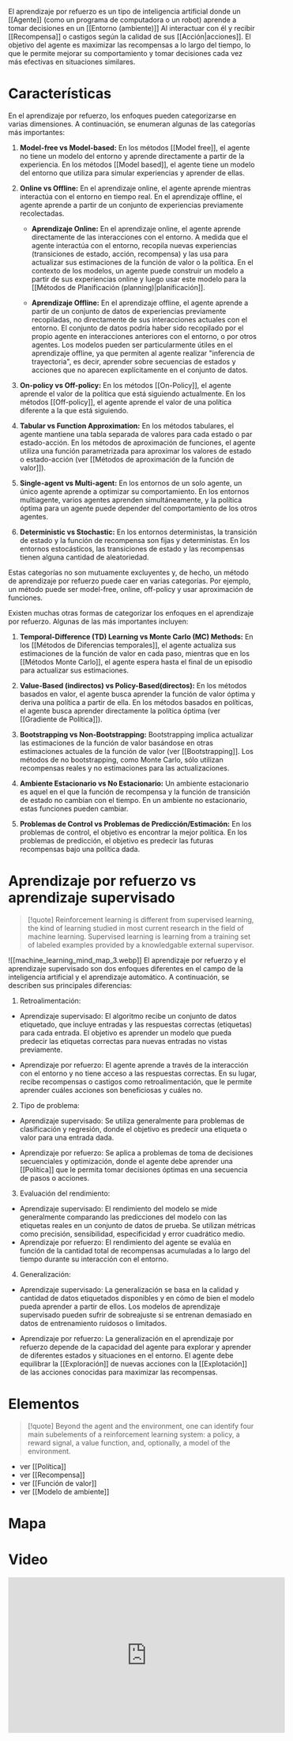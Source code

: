 El aprendizaje por refuerzo es un tipo de inteligencia artificial donde un [[Agente]] (como un programa de computadora o un robot) aprende a tomar decisiones en un [[Entorno (ambiente)]]
Al interactuar con él y recibir [[Recompensa]] o castigos según la calidad de sus [[Acción|acciones]]. El objetivo del agente es maximizar las recompensas a lo largo del tiempo, lo que le permite mejorar su comportamiento y tomar decisiones cada vez más efectivas en situaciones similares.

# Características

En el aprendizaje por refuerzo, los enfoques pueden categorizarse en varias dimensiones. A continuación, se enumeran algunas de las categorías más importantes:

1. **Model-free vs Model-based:** En los métodos [[Model free]], el agente no tiene un modelo del entorno y aprende directamente a partir de la experiencia. En los métodos [[Model based]], el agente tiene un modelo del entorno que utiliza para simular experiencias y aprender de ellas.

2. **Online vs Offline:** En el aprendizaje online, el agente aprende mientras interactúa con el entorno en tiempo real. En el aprendizaje offline, el agente aprende a partir de un conjunto de experiencias previamente recolectadas.
   
	- **Aprendizaje Online:** En el aprendizaje online, el agente aprende directamente de las interacciones con el entorno. A medida que el agente interactúa con el entorno, recopila nuevas experiencias (transiciones de estado, acción, recompensa) y las usa para actualizar sus estimaciones de la función de valor o la política. En el contexto de los modelos, un agente puede construir un modelo a partir de sus experiencias online y luego usar este modelo para la [[Métodos de Planificación (planning)|planificación]].

	- **Aprendizaje Offline:** En el aprendizaje offline, el agente aprende a partir de un conjunto de datos de experiencias previamente recopiladas, no directamente de sus interacciones actuales con el entorno. El conjunto de datos podría haber sido recopilado por el propio agente en interacciones anteriores con el entorno, o por otros agentes. Los modelos pueden ser particularmente útiles en el aprendizaje offline, ya que permiten al agente realizar "inferencia de trayectoria", es decir, aprender sobre secuencias de estados y acciones que no aparecen explícitamente en el conjunto de datos.


3. **On-policy vs Off-policy:** En los métodos [[On-Policy]], el agente aprende el valor de la política que está siguiendo actualmente. En los métodos [[Off-policy]], el agente aprende el valor de una política diferente a la que está siguiendo.

4. **Tabular vs Function Approximation:** En los métodos tabulares, el agente mantiene una tabla separada de valores para cada estado o par estado-acción. En los métodos de aproximación de funciones, el agente utiliza una función parametrizada para aproximar los valores de estado o estado-acción (ver [[Métodos de aproximación de la función de valor]]).

5. **Single-agent vs Multi-agent:** En los entornos de un solo agente, un único agente aprende a optimizar su comportamiento. En los entornos multiagente, varios agentes aprenden simultáneamente, y la política óptima para un agente puede depender del comportamiento de los otros agentes.

6. **Deterministic vs Stochastic:** En los entornos deterministas, la transición de estado y la función de recompensa son fijas y deterministas. En los entornos estocásticos, las transiciones de estado y las recompensas tienen alguna cantidad de aleatoriedad.

Estas categorías no son mutuamente excluyentes y, de hecho, un método de aprendizaje por refuerzo puede caer en varias categorías. Por ejemplo, un método puede ser model-free, online, off-policy y usar aproximación de funciones.

Existen muchas otras formas de categorizar los enfoques en el aprendizaje por refuerzo. Algunas de las más importantes incluyen:

1. **Temporal-Difference (TD) Learning vs Monte Carlo (MC) Methods:** En los [[Métodos de Diferencias temporales]], el agente actualiza sus estimaciones de la función de valor en cada paso, mientras que en los [[Métodos Monte Carlo]], el agente espera hasta el final de un episodio para actualizar sus estimaciones.

2. **Value-Based (indirectos) vs Policy-Based(directos):** En los métodos basados en valor, el agente busca aprender la función de valor óptima y deriva una política a partir de ella. En los métodos basados en políticas, el agente busca aprender directamente la política óptima (ver [[Gradiente de Política]]).

3. **Bootstrapping vs Non-Bootstrapping:** Bootstrapping implica actualizar las estimaciones de la función de valor basándose en otras estimaciones actuales de la función de valor (ver [[Bootstrapping]]. Los métodos de no bootstrapping, como Monte Carlo, sólo utilizan recompensas reales y no estimaciones para las actualizaciones.
   
4. **Ambiente Estacionario vs No Estacionario:** Un ambiente estacionario es aquel en el que la función de recompensa y la función de transición de estado no cambian con el tiempo. En un ambiente no estacionario, estas funciones pueden cambiar.
   
5. **Problemas de Control vs Problemas de Predicción/Estimación:** En los problemas de control, el objetivo es encontrar la mejor política. En los problemas de predicción, el objetivo es predecir las futuras recompensas bajo una política dada.


# Aprendizaje por refuerzo vs aprendizaje supervisado 

> [!quote]
> Reinforcement learning is different from supervised learning, the kind of learning studied in most current research in the field of machine learning. Supervised learning is learning from a training set of labeled examples provided by a knowledgable external supervisor.

![[machine_learning_mind_map_3.webp]]
El aprendizaje por refuerzo y el aprendizaje supervisado son dos enfoques diferentes en el campo de la inteligencia artificial y el aprendizaje automático. A continuación, se describen sus principales diferencias:

1.  Retroalimentación:

-   Aprendizaje supervisado: El algoritmo recibe un conjunto de datos etiquetado, que incluye entradas y las respuestas correctas (etiquetas) para cada entrada. El objetivo es aprender un modelo que pueda predecir las etiquetas correctas para nuevas entradas no vistas previamente.
  
-   Aprendizaje por refuerzo: El agente aprende a través de la interacción con el entorno y no tiene acceso a las respuestas correctas. En su lugar, recibe recompensas o castigos como retroalimentación, que le permite aprender cuáles acciones son beneficiosas y cuáles no.

2.  Tipo de problema:

-   Aprendizaje supervisado: Se utiliza generalmente para problemas de clasificación y regresión, donde el objetivo es predecir una etiqueta o valor para una entrada dada.
  
-   Aprendizaje por refuerzo: Se aplica a problemas de toma de decisiones secuenciales y optimización, donde el agente debe aprender una [[Política]] que le permita tomar decisiones óptimas en una secuencia de pasos o acciones.

3.  Evaluación del rendimiento:

-   Aprendizaje supervisado: El rendimiento del modelo se mide generalmente comparando las predicciones del modelo con las etiquetas reales en un conjunto de datos de prueba. Se utilizan métricas como precisión, sensibilidad, especificidad y error cuadrático medio.
-   Aprendizaje por refuerzo: El rendimiento del agente se evalúa en función de la cantidad total de recompensas acumuladas a lo largo del tiempo durante su interacción con el entorno.

4.  Generalización:

-   Aprendizaje supervisado: La generalización se basa en la calidad y cantidad de datos etiquetados disponibles y en cómo de bien el modelo pueda aprender a partir de ellos. Los modelos de aprendizaje supervisado pueden sufrir de sobreajuste si se entrenan demasiado en datos de entrenamiento ruidosos o limitados.
  
-   Aprendizaje por refuerzo: La generalización en el aprendizaje por refuerzo depende de la capacidad del agente para explorar y aprender de diferentes estados y situaciones en el entorno. El agente debe equilibrar la [[Exploración]] de nuevas acciones con la [[Explotación]] de las acciones conocidas para maximizar las recompensas.

# Elementos 

> [!quote]
> Beyond the agent and the environment, one can identify four main subelements of a reinforcement learning system: a policy, a reward signal, a value function, and, optionally, a model of the environment.

- ver [[Política]]
- ver [[Recompensa]]
- ver [[Función de valor]]
- ver [[Modelo de ambiente]]

# Mapa



# Video

<iframe width="560" height="315" src="https://www.youtube.com/embed/NFo9v_yKQXA" title="YouTube video player" frameborder="0" allow="accelerometer; autoplay; clipboard-write; encrypted-media; gyroscope; picture-in-picture; web-share" allowfullscreen></iframe>

